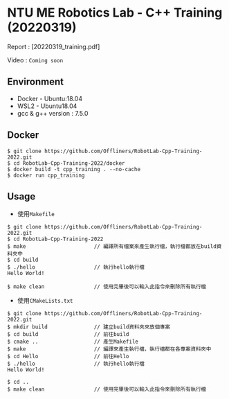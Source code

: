 # NTU ME Robotics Lab - C++ Training (20220319)
Report : [20220319_training.pdf]

Video : `Coming soon`

## Environment
* Docker - Ubuntu:18.04
* WSL2 - Ubuntu18.04
* gcc & g++ version : 7.5.0

## Docker
```shell
$ git clone https://github.com/Offliners/RobotLab-Cpp-Training-2022.git
$ cd RobotLab-Cpp-Training-2022/docker
$ docker build -t cpp_training . --no-cache
$ docker run cpp_training
```

## Usage
* 使用`Makefile`
```shell
$ git clone https://github.com/Offliners/RobotLab-Cpp-Training-2022.git
$ cd RobotLab-Cpp-Training-2022
$ make                      // 編譯所有檔案來產生執行檔，執行檔都放在build資料夾中
$ cd build
$ ./hello                   // 執行hello執行檔
Hello World!

$ make clean                // 使用完畢後可以輸入此指令來刪除所有執行檔
```

* 使用`CMakeLists.txt`
```shell
$ git clone https://github.com/Offliners/RobotLab-Cpp-Training-2022.git
$ mkdir build               // 建立build資料夾來放個專案
$ cd build                  // 前往build
$ cmake ..                  // 產生Makefile
$ make                      // 編譯來產生執行檔，執行檔都在各專案資料夾中
$ cd Hello                  // 前往Hello
$ ./hello                   // 執行hello執行檔
Hello World!

$ cd ..
$ make clean                // 使用完畢後可以輸入此指令來刪除所有執行檔
```

